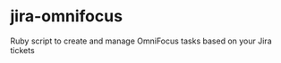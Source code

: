 jira-omnifocus
==============

Ruby script to create and manage OmniFocus tasks based on your Jira tickets
